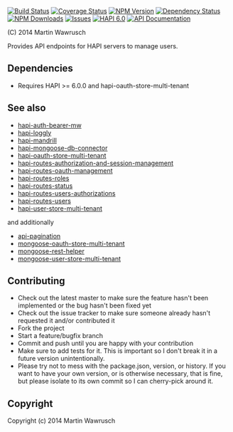 [![Build Status](https://travis-ci.org/codedoctor/hapi-routes-users-authorizations.svg?branch=master)](https://travis-ci.org/codedoctor/hapi-routes-users-authorizations)
[![Coverage Status](https://img.shields.io/coveralls/codedoctor/hapi-routes-users-authorizations.svg)](https://coveralls.io/r/codedoctor/hapi-routes-users-authorizations)
[![NPM Version](http://img.shields.io/npm/v/hapi-routes-users-authorizations.svg)](https://www.npmjs.org/package//hapi-routes-users-authorizations)
[![Dependency Status](https://gemnasium.com/codedoctor/hapi-routes-users-authorizations.svg)](https://gemnasium.com/codedoctor/hapi-routes-users-authorizations)
[![NPM Downloads](http://img.shields.io/npm/dm/hapi-routes-users-authorizations.svg)](https://www.npmjs.org/package/hapi-routes-users-authorizations)
[![Issues](http://img.shields.io/github/issues/codedoctor/hapi-routes-users-authorizations.svg)](https://github.com/codedoctor/hapi-routes-users-authorizations/issues)
[![HAPI 6.0](http://img.shields.io/badge/hapi-6.0-blue.svg)](http://hapijs.com)
[![API Documentation](http://img.shields.io/badge/API-Documentation-ff69b4.svg)](http://coffeedoc.info/github/codedoctor/hapi-routes-users-authorizations)

(C) 2014 Martin Wawrusch

Provides API endpoints for HAPI servers to manage users.

## Dependencies

* Requires HAPI >= 6.0.0 and hapi-oauth-store-multi-tenant


## See also

* [hapi-auth-bearer-mw](https://github.com/codedoctor/hapi-auth-bearer-mw)
* [hapi-loggly](https://github.com/codedoctor/hapi-loggly)
* [hapi-mandrill](https://github.com/codedoctor/hapi-mandrill)
* [hapi-mongoose-db-connector](https://github.com/codedoctor/hapi-mongoose-db-connector)
* [hapi-oauth-store-multi-tenant](https://github.com/codedoctor/hapi-oauth-store-multi-tenant)
* [hapi-routes-authorization-and-session-management](https://github.com/codedoctor/hapi-routes-authorization-and-session-management)
* [hapi-routes-oauth-management](https://github.com/codedoctor/hapi-routes-oauth-management)
* [hapi-routes-roles](https://github.com/codedoctor/hapi-routes-roles)
* [hapi-routes-status](https://github.com/codedoctor/hapi-routes-status)
* [hapi-routes-users-authorizations](https://github.com/codedoctor/hapi-routes-users-authorizations)
* [hapi-routes-users](https://github.com/codedoctor/hapi-routes-users)
* [hapi-user-store-multi-tenant](https://github.com/codedoctor/hapi-user-store-multi-tenant)

and additionally

* [api-pagination](https://github.com/codedoctor/api-pagination)
* [mongoose-oauth-store-multi-tenant](https://github.com/codedoctor/mongoose-oauth-store-multi-tenant)
* [mongoose-rest-helper](https://github.com/codedoctor/mongoose-rest-helper)
* [mongoose-user-store-multi-tenant](https://github.com/codedoctor/mongoose-user-store-multi-tenant)

## Contributing
 
* Check out the latest master to make sure the feature hasn't been implemented or the bug hasn't been fixed yet
* Check out the issue tracker to make sure someone already hasn't requested it and/or contributed it
* Fork the project
* Start a feature/bugfix branch
* Commit and push until you are happy with your contribution
* Make sure to add tests for it. This is important so I don't break it in a future version unintentionally.
* Please try not to mess with the package.json, version, or history. If you want to have your own version, or is otherwise necessary, that is fine, but please isolate to its own commit so I can cherry-pick around it.

## Copyright

Copyright (c) 2014 Martin Wawrusch 


